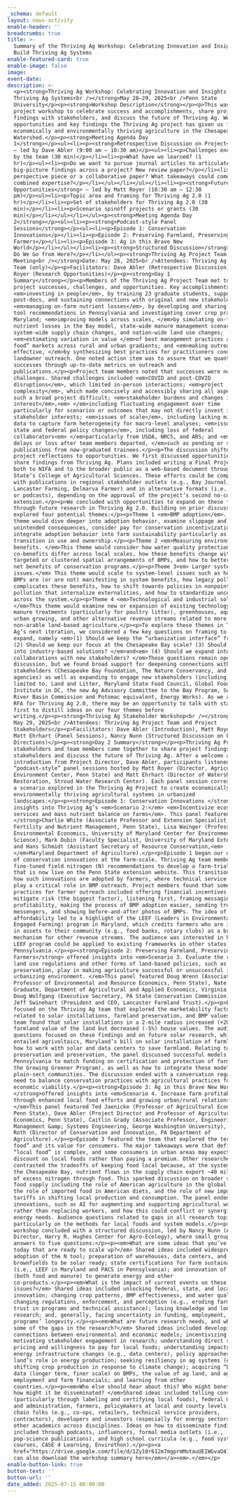 ```yaml
---
_schema: default
layout: news-activity
enable-header: ''
breadcrumbs: true
title: >-
  Summary of the Thriving Ag Workshop: Celebrating Innovation and Insights to
  Build Thriving Ag Systems
enable-featured-card: true
enable-image: false
image:
event-date:
description: >-
  <p><strong>Thriving Ag Workshop: Celebrating Innovation and Insights to Build
  Thriving Ag Systems<br /></strong>May 28–29, 2025<br />Penn State
  University</p><p><strong>Workshop Description</strong></p><p>This was a final
  project workshop to celebrate success and accomplishments, share project
  findings with stakeholders, and discuss the future of Thriving Ag. We saw what
  opportunities and key findings the Thriving Ag project has given us for an
  economically and environmentally thriving agriculture in the Chesapeake Bay
  Watershed.</p><p><strong>Meeting Agenda Day
  1</strong></p><ul><li><p><strong>Retrospective Discussion on Project</strong>
  – led by Dave Abler (9:00 am – 10:30 am)</p><ul><li><p>Challenges encountered
  by the team (30 min)</p></li><li><p>What have we learned? (1
  hr)</p><ul><li><p>Do we want to pursue journal articles to articulate
  big-picture findings across a project? New review paper?</p></li><li><p>A
  perspective piece or a collaborative paper? What takeaways could come from the
  combined expertise?</p></li></ul></li></ul></li><li><p><strong>Future Research
  Opportunities</strong> – led by Matt Royer (10:30 am – 12:30
  pm)</p><ul><li><p>Topic area and framing for Thriving Ag 2.0 (1
  hr)</p></li><li><p>Set of stakeholders for Thriving Ag 2.0 (30
  min)</p></li><li><p>Scenario spinoff projects or grants (30
  min)</p></li></ul></li></ul><p><strong>Meeting Agenda Day
  2</strong></p><ol><li><p><strong>Podcast-style Panel
  Sessions</strong></p><ul><li><p>Episode 1: Conservation
  Innovations</p></li><li><p>Episode 2: Preserving Farmland, Preserving
  Farmers</p></li><li><p>Episode 3: Ag in this Brave New
  World</p></li></ul></li><li><p><strong>Structured Discussion</strong> – Where
  Do We Go from Here?</p></li></ol><p><strong>Thriving Ag Project Team
  Meeting<br /></strong>Date: May 28, 2025<br />Attendees: Thriving Ag Project
  Team (only)</p><p>Facilitators: Dave Abler (Retrospective Discussion) and Matt
  Royer (Research Opportunities)</p><p><strong>Day 1
  Summary</strong></p><p>Members of the Thriving Ag Project Team met to discuss
  project successes, challenges, and opportunities. Key accomplishments included
  <em>investing in people</em>, by training 23 graduate students, supporting 6
  post-docs, and sustaining connections with original and new stakeholders;
  <em>managing on-farm nutrient losses</em>, by developing and sharing nitrogen
  tool recommendations in Pennsylvania and investigating cover crop practices in
  Maryland; <em>improving models across scales, </em>by simulating on-farm
  nutrient losses in the Bay model, state-wide manure management scenarios,
  system-wide supply chain changes, and nation-wide land use changes;
  <em>estimating variation in value </em>of best management practices and “local
  food” markets across rural and urban gradients; and <em>making outreach more
  effective, </em>by synthesizing best practices for practitioners conducting
  landowner outreach. One noted action item was to assure that we quantify
  successes through up-to-date metrics on outreach and
  publications.</p><p>Project team members noted that successes were not without
  challenges. Shared challenges included <em>COVID and post-COVID
  disruptions</em>, which limited in-person interactions; <em>project
  complexity</em>, which made concisely and accessibly sharing all aspects of
  such a broad project difficult; <em>stakeholder burdens and changes in
  interest</em>,<em> </em>including fluctuating engagement over time
  particularly for scenarios or outcomes that may not directly invest in
  stakeholder interests; <em>issues of scale</em>, including lacking micro-level
  data to capture farm heterogeneity for macro-level analyses; <em>issues of
  state and federal policy changes</em>, including loss of federal
  collaborators<em> </em>particularly from USDA, NRCS, and ARS; and <em>outcome
  delays or loss after team members departed, </em>such as pending or shelved
  publications from now-graduated trainees.</p><p>The discussion shifted from
  project reflections to opportunities. We first discussed opportunities to
  share findings from Thriving Ag. Plans included writing a Final Project Report
  both to NIFA and to the broader public as a web-based document through Penn
  State’s College of Agricultural Sciences. These efforts could be complemented
  with publications in regional stakeholder outlets (e.g., Bay Journal,
  Lancaster Farming, Delmarva Farmer) and in alternative formats (i.e., videos
  or podcasts), depending on the approval of the project’s second no-cost
  extension.</p><p>We concluded with opportunities to expand on these findings
  through future research in Thriving Ag 2.0. Building on prior discussions, we
  explored four potential themes:</p><p>Theme 1 <em>BMP adoption</em>. This
  theme would dive deeper into adoption behavior, examine slippage and
  unintended consequences, consider pay for conservation incentivization, and
  integrate adoption behavior into farm sustainability particularly as lands
  transition in use and ownership.</p><p>Theme 2 <em>Measuring environmental
  benefits. </em>This theme would consider how water quality protection and
  co-benefits differ across local scales, how these benefits change with
  targeted or clustered spatial arrangements of BMPs, and how to better quantify
  net benefits of conservation programs.</p><p>Theme 3<em> Larger systemic
  issues.</em> This theme would scale to system-level issues such as how locals
  BMPs are (or are not) manifesting in system benefits, how legacy pollution
  complicates these benefits, how to shift towards policies in nonpoint source
  pollution that internalize externalities, and how to standardize uncertainty
  across the system.</p><p>Theme 4 <em>Technological and industrial solutions.
  </em>This theme would examine new or expansion of existing technology such as
  manure treatments (particularly for poultry litter), greenhouses, aquaculture,
  urban growing, and other alternative revenue streams related to more niche or
  non-arable land-based agriculture.</p><p>To explore these themes in Thriving
  Ag’s next iteration, we considered a few key questions on framing to keep or
  expand, namely <em>(1) Should we keep the “urbanization interface” framing?
  (2) Should we keep our focus at the Chesapeake Bay scale? (3) Should we expand
  into industry-based solutions? </em>and<em> (4) Should we expand into
  collaborations with new stakeholders? </em>These questions remain open for
  discussion, but we found broad support for deepening connections with existing
  stakeholders (Chesapeake Bay Foundation, The Nature Conservancy, and state
  agencies) as well as expanding to engage new stakeholders (including, but not
  limited to, Land and Litter, Maryland State Food Council, Global Food
  Institute in DC, the new Ag Advisory Committee to the Bay Program, Susquehanna
  River Basin Commission and Potomac equivalent, Energy Works). As we await the
  RFA for Thriving Ag 2.0, there may be an opportunity to talk with stakeholders
  first to distill ideas on our four themes before
  writing.</p><p><strong>Thriving Ag Stakeholder Workshop<br /></strong>Date:
  May 29, 2025<br />Attendees: Thriving Ag Project Team and Project
  Stakeholders</p><p>Facilitators: Dave Abler (Introduction), Matt Royer &amp;
  Matt Ehrhart (Panel Sessions), Nancy Nunn (Structured Discussion on Future
  Directions)</p><p><strong>Day 2 Summary</strong></p><p>Thriving Ag Project
  stakeholders and team members came together to share project findings with
  stakeholders and discuss the future of Thriving Ag. After a welcome and
  introduction from Project Director, Dave Abler, participants listened to three
  “podcast-style” panel sessions hosted by Matt Royer (Director, Agriculture and
  Environment Center, Penn State) and Matt Ehrhart (Director of Watershed
  Restoration, Stroud Water Research Center). Each panel session corresponded to
  a scenario explored in the Thriving Ag Project to create economically and
  environmentally thriving agricultural systems in urbanized
  landscapes:</p><p><strong>Episode 1: Conservation Innovations </strong>offered
  insights into Thriving Ag’s <em>Scenario 2:</em> <em>Incentivize ecosystems
  services and mass nutrient balance on farms</em>. This panel featured<strong>
  </strong>Charlie White (Associate Professor and Extension Specialist, Soil
  Fertility and Nutrient Management, Penn State), Lisa Wainger (Professor of
  Environmental Economics, University of Maryland Center for Environmental
  Science), Mark Dubin (Faculty Specialist, University of Maryland Extension),
  and Hans Schmidt (Assistant Secretary of Resource Conservation,<em>
  </em>Maryland Department of Agriculture).</p><p>Episode 1 began our discussion
  of conservation innovations at the farm-scale. Thriving Ag team members
  fine-tuned field nitrogen (N) recommendations to develop a farm-trialed N tool
  that is now live on the Penn State extension website. This transitioned into
  how such innovations are adopted by farmers, where technical service providers
  play a critical role in BMP outreach. Project members found that some best
  practices for farmer outreach included offering financial incentives to
  mitigate risk (the biggest factor), listening first, framing messaging around
  profitability, making the process of BMP adoption easier, sending trusted
  messengers, and showing before-and-after photos of BMPs. The idea of BMP
  affordability led to a highlight of the LEEF (Leaders in Environmentally
  Engaged Farming) program in Maryland, which credits farmers who are investing
  in assets to their community (e.g., food banks, rotary clubs) as a branding
  mechanism for other revenue streams. The audience was interested in how the
  LEEF program could be applied to existing frameworks in other states like
  Pennsylvania.</p><p><strong>Episode 2: Preserving Farmland, Preserving
  Farmers</strong> offered insights into <em>Scenario 3. Evaluate the role that
  land use regulations and other forms of land-based policies, such as farmland
  preservation, play in making agriculture successful or unsuccessful in an
  urbanizing environment. </em>This panel featured Doug Wrenn (Associate
  Professor of Environmental and Resource Economics, Penn State), Nate Hu (PhD
  Graduate, Department of Agricultural and Applied Economics, Virginia Tech),
  Doug Wolfgang (Executive Secretary, PA State Conservation Commission), and
  Jeff Swinehart (President and CEO, Lancaster Farmland Trust).</p><p>Episode 2
  focused on the Thriving Ag team that explored the marketability factors
  related to solar installations, farmland preservation, and BMP values. The
  team found that solar installations in a 2-mile radius increased (+20%)
  farmland value of the land but decreased (-5%) house values. The audience
  questions focused on these findings and on future solar research, which
  entailed agrivoltaics, Maryland’s bill on solar installation of farmland, and
  how to work with solar and data centers to save farmland. Relating to farmland
  preservation and preservation, the panel discussed successful models in
  Pennsylvania to match funding on certification and protection of farms (e.g.,
  the Growing Greener Program), as well as how to integrate these models with
  plain-sect communities. The discussion ended with a conversation regarding the
  need to balance conservation practices with agricultural practices for
  economic viability.</p><p><strong>Episode 3: Ag in this Brave New World
  </strong>offered insights into <em>Scenario 4. Increase farm profitability
  through enhanced local food efforts and growing urban/rural relationships.
  </em>This panel featured Ted Jaenicke (Professor of Agricultural Economics,
  Penn State), Dave Abler (Project Director and Professor of Agricultural
  Economics, Penn State), Caitlin Grady (Associate Professor, Engineering
  Management &amp; Systems Engineering, George Washington University), and Mike
  Roth (Director of Conservation and Innovation, PA Department of
  Agriculture).</p><p>Episode 3 featured the team that explored the term “local
  food” and its value for consumers. The major takeaways were that defining
  “local food” is complex, and some consumers in urban areas may expect a
  discount on local foods rather than paying a premium. Other researchers
  contrasted the tradeoffs of keeping food local because, at the system-level in
  the Chesapeake Bay, nutrient flows in the supply chain export ~40 million tons
  of excess nitrogen through food. This sparked discussion on broader systems of
  food supply including the role of American agriculture in the global market,
  the role of imported food in American diets, and the role of new import
  tariffs in shifting local production and consumption. The panel ended with new
  innovations, such as AI for augmenting and supporting agricultural workers
  rather than replacing workers, and how this could conflict or synergize with
  energy needs. Audience questions related to gaps in all research topics,
  particularly on the methods for local foods and system models.</p><p>The
  workshop concluded with a structured discussion, led by Nancy Nunn (Assistant
  Director, Harry R. Hughes Center for Agro-Ecology), where small groups wrote
  answers to five questions:</p><p><em>What are some ideas that you’ve heard
  today that are ready to scale up?</em> Shared ideas included widespread
  adoption of the N tool; preparation of warehouses, data centers, and
  brownfields to be solar ready; state certifications for farm sustainability
  (i.e., LEEF in Maryland and PACS in Pennsylvania); and innovation of waste
  (both food and manure) to generate energy and other
  co-products.</p><p><em>What is the impact of current events on these
  issues?</em> Shared ideas included unlocking federal, state, and local
  innovation; changing crop patterns, BMP effectiveness, and water quality;
  changing regulations, enforcement, and perception (e.g., eroding farmers’
  trust in programs and technical assistance); losing knowledge and long-term
  research; and, generally, facing uncertainty in funding, employment, and
  programs’ longevity.</p><p><em>What are future research needs, and what were
  some of the gaps in the research?</em> Shared ideas included developing
  connections between environmental and economic models; incentivizing and
  motivating stakeholder engagement in research; understanding direct sale
  pricing and willingness to pay for local foods; understanding impacts of
  energy infrastructure changes (e.g., data centers), policy approaches, and ag
  land’s role in energy production; seeking resiliency in ag systems (e.g.,
  shifting crop production in response to climate change); acquiring “better”
  data (longer term, finer scale) on BMPs, the value of ag land, and ag
  employment and farm financials; and learning from other
  countries.</p><p><em>Who else should hear about this? Who might benefit and
  how might it be disseminated? </em>Shared ideas included telling consumers
  (particularly through labeling and certifying local foods), federal USDA staff
  and administration, farmers, policymakers at local and county levels, supply
  chain folks (e.g., co-ops, retailers, technical service providers,
  contractors), developers and investors (especially for energy sectors), and
  other academics across disciplines. Ideas on how to disseminate findings
  included through podcasts, influencers, formal media outlets (i.e.,
  pop-science publications), and high school curricula (e.g., food system
  courses, CASE 4 Learning, Envirothon).</p><p><a
  href="https://drive.google.com/file/d/1Zy10r612m7mgprmMutauUEIWGvaO41xi/view?usp=sharing"><em>You
  can also download the workshop summary here</em></a><em>.</em></p>
enable-button-link: true
button-text: ''
button-url: ''
date_added: 2025-07-15 00:00:00
---
```

